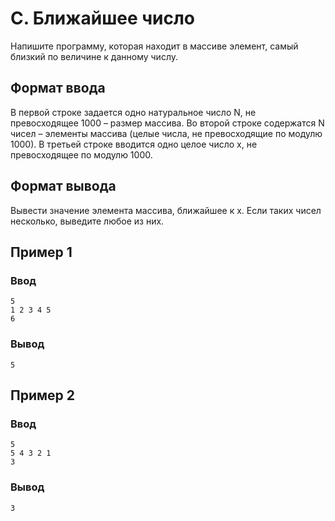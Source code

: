 # C. Ближайшее число

Напишите программу, которая находит в массиве элемент, самый близкий по величине к данному числу.

## Формат ввода

В первой строке задается одно натуральное число N, не превосходящее 1000 – размер массива. Во второй строке содержатся N
чисел – элементы массива (целые числа, не превосходящие по модулю 1000). В третьей строке вводится одно целое число x,
не превосходящее по модулю 1000.

## Формат вывода

Вывести значение элемента массива, ближайшее к x. Если таких чисел несколько, выведите любое из них.

## Пример 1

### Ввод

    5
    1 2 3 4 5
    6

### Вывод

    5

## Пример 2

### Ввод

    5
    5 4 3 2 1
    3

### Вывод

    3
